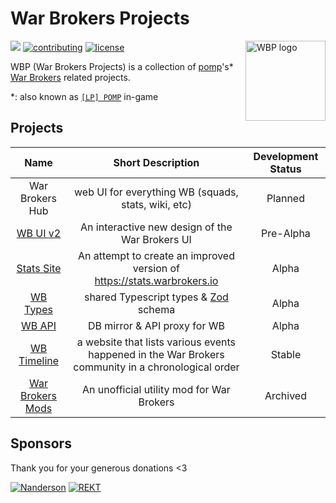 # War Brokers Projects

<img
  align="right"
  width="128"
  height="128"
  alt="WBP logo"
  src="https://raw.githubusercontent.com/War-Brokers/War-Brokers/master/imgs/WBP.avif"
/>

[![](https://dcbadge.limes.pink/api/server/synPSeuNFK)](https://discord.gg/synPSeuNFK)
[![contributing](https://img.shields.io/badge/contributing-yellow?style=for-the-badge)](https://github.com/War-Brokers/War-Brokers/blob/master/CONTRIBUTING.md)
[![license](https://img.shields.io/github/license/War-Brokers/War-Brokers?style=for-the-badge&color=yellow)](./LICENSE)

WBP (War Brokers Projects) is a collection of [pomp][pomp]'s\*
[War Brokers](https://warbrokers.io) related projects.

\*: also known as [`[LP] POMP`][lp-pomp] in-game

## Projects

|           Name            |                                         Short Description                                          | Development Status |
| :-----------------------: | :------------------------------------------------------------------------------------------------: | :----------------: |
|      War Brokers Hub      |                        web UI for everything WB (squads, stats, wiki, etc)                         |      Planned       |
|    [WB UI v2][wbuiv2]     |                          An interactive new design of the War Brokers UI                           |     Pre-Alpha      |
| [Stats Site][stats-site]  |              An attempt to create an improved version of https://stats.warbrokers.io               |       Alpha        |
|   [WB Types][wb-types]    |                            shared Typescript types & [Zod][zod] schema                             |       Alpha        |
|      [WB API][wbapi]      |                                    DB mirror & API proxy for WB                                    |       Alpha        |
| [WB Timeline][wbtimeline] | a website that lists various events happened in the War Brokers community in a chronological order |       Stable       |
|  [War Brokers Mods][wbm]  |                             An unofficial utility mod for War Brokers                              |      Archived      |

[pomp]: https://github.com/pompydev
[lp-pomp]: https://stats.wbpjs.com/players/5d2ead35d142affb05757778
[wbuiv2]: https://github.com/War-Brokers/wbuiv2
[stats-site]: https://github.com/War-Brokers/War-Brokers/tree/master/apps/stats-site
[wb-types]: https://github.com/War-Brokers/War-Brokers/tree/master/libs/wb-types
[zod]: https://github.com/colinhacks/zod
[wbapi]: https://github.com/War-Brokers/War-Brokers/tree/master/apps/wbapi
[wbtimeline]: https://github.com/War-Brokers/War-Brokers/tree/master/apps/wbtimeline
[wbm]: https://github.com/War-Brokers-Mods

## Sponsors

Thank you for your generous donations <3

[![Nanderson](https://images.weserv.nl/?url=avatars.githubusercontent.com/u/89991191?h=48&w=48&fit=cover&mask=circle&maxage=2d)](https://github.com/Nanderson17)
[![REKT](https://images.weserv.nl/?url=avatars.githubusercontent.com/u/90931360?h=48&w=48&fit=cover&mask=circle&maxage=2d)](https://github.com/REKTgg)
